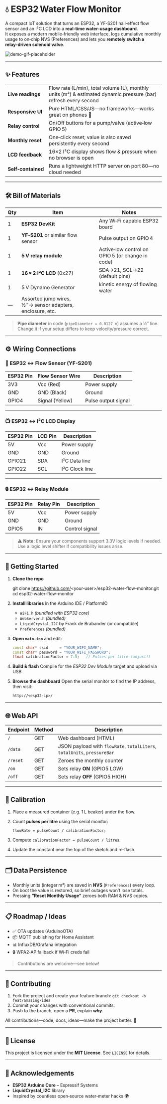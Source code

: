 # 💧 ESP32 Water Flow Monitor

A compact IoT solution that turns an ESP32, a YF‑S201 hall‑effect flow sensor and an I²C LCD into a **real‑time water‑usage dashboard**.  
It exposes a modern mobile‑friendly web interface, logs cumulative monthly usage to on‑chip NVS (Preferences) and lets you **remotely switch a relay‑driven solenoid valve**.

![demo-gif-placeholder](docs/demo.gif)

---

## ✨ Features
| | |
|---|---|
| **Live readings** | Flow rate (L/min), total volume (L), monthly units (m³) & estimated dynamic pressure (bar) refresh every second |
| **Responsive UI** | Pure HTML/CSS/JS—no frameworks—works great on phones 📱 |
| **Relay control** | On/Off buttons for a pump/valve (active‑low GPIO 5) |
| **Monthly reset** | One‑click reset; value is also saved persistently every second |
| **LCD feedback** | 16×2 I²C display shows flow & pressure when no browser is open |
| **Self‑contained** | Runs a lightweight HTTP server on port 80—no cloud needed |

---

## 🛠 Bill of Materials

| Qty | Item | Notes |
|----|------|-------|
| 1 | **ESP32 DevKit** | Any Wi‑Fi capable ESP32 board |
| 1 | **YF‑S201** or similar flow sensor | Pulse output on GPIO 4 |
| 1 | **5 V relay module** | Active‑low control on GPIO 5 (or change in code) |
| 1 | **16 × 2 I²C LCD** (0x27) | SDA→21, SCL→22 (default pins) |
| 1 | 5 V Dynamo Generator | kinetic energy of flowing water |
| — | Assorted jump wires, ½″ → sensor adapters, enclosure, etc. |

> **Pipe diameter** in code (`pipeDiameter = 0.0127 m`) assumes a ½″ line.  
> Change it if your setup differs to keep velocity/pressure correct.

---

## ⚙️ Wiring Connections

### 🔌 ESP32 ↔️ Flow Sensor (YF-S201)
| ESP32 Pin | Flow Sensor Wire | Description         |
|-----------|------------------|---------------------|
| 3V3       | Vcc (Red)        | Power supply        |
| GND       | GND (Black)      | Ground              |
| GPIO4     | Signal (Yellow)  | Pulse output signal |

---

### 📺 ESP32 ↔️ I²C LCD Display
| ESP32 Pin | LCD Pin | Description         |
|-----------|---------|---------------------|
| 5V        | Vcc     | Power supply        |
| GND       | GND     | Ground              |
| GPIO21    | SDA     | I²C Data line       |
| GPIO22    | SCL     | I²C Clock line      |

---

### 🔒 ESP32 ↔️ Relay Module
| ESP32 Pin | Relay Pin | Description         |
|-----------|-----------|---------------------|
| 5V        | Vcc       | Power supply        |
| GND       | GND       | Ground              |
| GPIO5     | IN        | Control signal      |

> ⚠️ **Note:** Ensure your components support 3.3V logic levels if needed. Use a logic level shifter if compatibility issues arise.




---

## 🚀 Getting Started

1. **Clone the repo**  
   
   git clone https://github.com/<your‑user>/esp32-water-flow-monitor.git
   cd esp32-water-flow-monitor


2. **Install libraries** in the Arduino IDE / PlatformIO

   * `WiFi.h` *(bundled with ESP32 core)*
   * `WebServer.h` *(bundled)*
   * `LiquidCrystal_I2C` by Frank de Brabander (or compatible)
   * `Preferences` *(bundled)*

3. **Open `main.ino`** and edit:

   ```cpp
   const char* ssid     = "YOUR_WIFI_NAME";
   const char* password = "YOUR_WIFI_PASSWORD";
   float calibrationFactor = 7.5;   // Pulses per litre (adjust!)
   ```

4. **Build & flash**
   Compile for the *ESP32 Dev Module* target and upload via USB.

5. **Browse the dashboard**
   Open the serial monitor to find the IP address, then visit:

   ```
   http://<esp32-ip>/
   ```

---

## 🌐 Web API

| Endpoint | Method | Description                                                              |
| -------- | ------ | ------------------------------------------------------------------------ |
| `/`      | GET    | Web dashboard (HTML)                                                     |
| `/data`  | GET    | JSON payload with `flowRate`, `totalLiters`, `totalUnits`, `pressureBar` |
| `/reset` | GET    | Zeroes the monthly counter                                               |
| `/on`    | GET    | Sets relay **ON** (GPIO5 LOW)                                            |
| `/off`   | GET    | Sets relay **OFF** (GPIO5 HIGH)                                          |

---

## 🧪 Calibration

1. Place a measured container (e.g. 1 L beaker) under the flow.
2. Count **pulses per litre** using the serial monitor:

   ```
   flowRate = pulseCount / calibrationFactor;
   ```
3. Compute `calibrationFactor = pulseCount / litres`.
4. Update the constant near the top of the sketch and re‑flash.

---

## 🗂 Data Persistence

* Monthly units (integer m³) are saved in **NVS** (`Preferences`) every loop.
* On boot the value is restored, so brief outages won’t lose totals.
* Pressing **“Reset Monthly Usage”** zeroes both RAM & NVS copies.

---

## 📋 Roadmap / Ideas

* ✅ OTA updates (ArduinoOTA)
* 📦 MQTT publishing for Home Assistant
* 📊 InfluxDB/Grafana integration
* 🔒 WPA2‑AP fallback if Wi‑Fi creds fail

> Contributions are welcome—see below!

---

## 🤝 Contributing

1. Fork the project and create your feature branch:
   `git checkout -b feat/amazing-idea`
2. Commit your changes with conventional commits.
3. Push to the branch, open a **PR**, explain ***why***.

All contributions—code, docs, ideas—make the project better. 💙

---

## 📄 License

This project is licensed under the **MIT License**.
See `LICENSE` for details.

---

## 🙏 Acknowledgements

* **ESP32 Arduino Core** – Espressif Systems
* **LiquidCrystal\_I2C** library
* Inspired by countless open‑source water‑meter hacks 🌍


